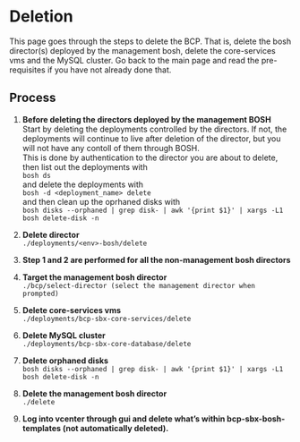 # Deletion

This page goes through the steps to delete the BCP. That is, delete the bosh director(s) deployed by the management bosh, delete the core-services vms and the MySQL cluster. Go back to the main page and read the pre-requisites if you have not already done that.

## Process

1. **Before deleting the directors deployed by the management BOSH**  
Start by deleting the deployments controlled by the directors. If not, the deployments will continue to live after deletion of the director, but you will not have any contoll of them through BOSH.  
This is done by authentication to the director you are about to delete, then list out the deployments with  
`bosh ds`  
and delete the deployments with  
`bosh -d <deployment_name> delete`  
and then clean up the oprhaned disks with  
`bosh disks --orphaned | grep disk- | awk '{print $1}' | xargs -L1 bosh delete-disk -n`

2. **Delete director**  
`./deployments/<env>-bosh/delete`

3. **Step 1 and 2 are performed for all the non-management bosh directors**

4. **Target the management bosh director**  
`./bcp/select-director (select the management director when prompted)`

5. **Delete core-services vms**  
`./deployments/bcp-sbx-core-services/delete`

6. **Delete MySQL cluster**  
`./deployments/bcp-sbx-core-database/delete`

7. **Delete orphaned disks**  
`bosh disks --orphaned | grep disk- | awk '{print $1}' | xargs -L1 bosh delete-disk -n`

8. **Delete the management bosh director**  
`./delete`

9. **Log into vcenter through gui and delete what’s within bcp-sbx-bosh-templates (not automatically deleted).**
